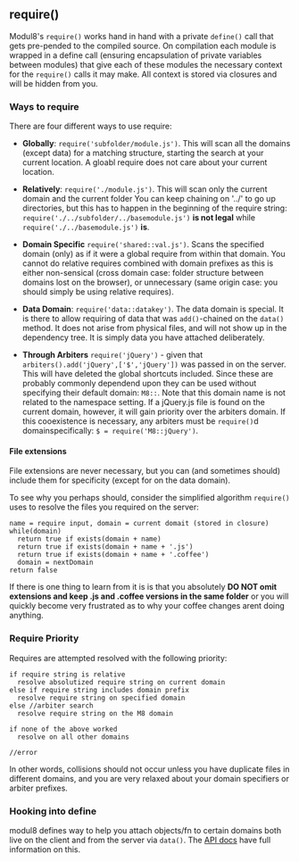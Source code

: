 ## require()

Modul8's `require()` works hand in hand with a private `define()` call that gets pre-pended to the compiled source.
On compilation each module is wrapped in a define call (ensuring encapsulation of private variables between modules) that give each of these modules
the necessary context for the `require()` calls it may make. All context is stored via closures and will be hidden from you.

### Ways to require

There are four different ways to use require:

 - **Globally**:        `require('subfolder/module.js')`. This will scan all the domains (except data) for a matching structure, starting the search at your current location.
 A gloabl require does not care about your current location.

 - **Relatively**:      `require('./module.js')`. This will scan only the current domain and the current folder
 You can keep chaining on '../' to go up directories, but this has to happen in the beginning of the require string:
 `require('./../subfolder/../basemodule.js')` **is not legal** while `require('./../basemodule.js')` **is**.

  - **Domain Specific**  `require('shared::val.js')`. Scans the specified domain (only) as if it were a global require from within that domain.
 You cannot do relative requires combined with domain prefixes as this is either non-sensical (cross domain case: folder structure between domains lost on the browser),
 or unnecessary (same origin case: you should simply be using relative requires).

 - **Data Domain**:     `require('data::datakey')`. The data domain is special. It is there to allow requiring of data that was `add()`-chained on the `data()` method.
 It does not arise from physical files, and will not show up in the dependency tree. It is simply data you have attached deliberately.

 - **Through Arbiters** `require('jQuery')` - given that `arbiters().add('jQuery',['$','jQuery'])` was passed in on the server.
 This will have deleted the global shortcuts included. Since these are probably commonly dependend upon they can be used without specifying their default domain: `M8::`.
 Note that this domain name is not related to the namespace setting. If a jQuery.js file is found on the current domain, however, it will gain priority over the
 arbiters domain. If this cooexistence is necessary, any arbiters must be `require()`d domainspecifically: `$ = require('M8::jQuery')`.

#### File extensions

 File extensions are never necessary, but you can (and sometimes should) include them for specificity (except for on the data domain).

 To see why you perhaps should, consider the simplified algorithm `require()` uses to resolve the files you required on the server:

    name = require input, domain = current domait (stored in closure)
    while(domain)
      return true if exists(domain + name)
      return true if exists(domain + name + '.js')
      return true if exists(domain + name + '.coffee')
      domain = nextDomain
    return false


 If there is one thing to learn from it is is that you absolutely **DO NOT omit extensions and keep .js and .coffee versions in the same folder**
 or you will quickly become very frustrated as to why your coffee changes arent doing anything.

### Require Priority

Requires are attempted resolved with the following priority:

    if require string is relative
      resolve absolutized require string on current domain
    else if require string includes domain prefix
      resolve require string on specified domain
    else //arbiter search
      resolve require string on the M8 domain

    if none of the above worked
      resolve on all other domains

    //error

In other words, collisions should not occur unless you have duplicate files in different domains, and you are very relaxed about your domain specifiers or arbiter prefixes.

### Hooking into define

modul8 defines way to help you attach objects/fn to certain domains both live on the client and from the server via `data()`.
The [API docs](api.html) have full information on this.


